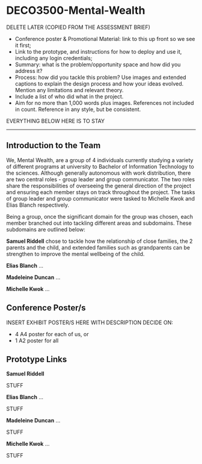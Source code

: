 # DECO3500-Mental-Wealth

DELETE LATER (COPIED FROM THE ASSESSMENT BRIEF)

* Conference poster & Promotional Material: link to this up front so we see it first;
* Link to the prototype, and instructions for how to deploy and use it, including any
login credentials;
* Summary: what is the problem/opportunity space and how did you address it?
* Process: how did you tackle this problem? Use images and extended captions to
explain the design process and how your ideas evolved. Mention any limitations and
relevant theory.
* Include a list of who did what in the project.
* Aim for no more than 1,000 words plus images. References not included in count.
Reference in any style, but be consistent. 

EVERYTHING BELOW HERE IS TO STAY

***

## Introduction to the Team

We, Mental Wealth, are a group of 4 individuals currently studying a variety of different programs at university to Bachelor of Information Technology to the sciences. Although generally autonomous with work distribution, there are two central roles - group leader and group communicator. The two roles share the responsibilities of overseeing the general direction of the project and ensuring each member stays on track throughout the project. The tasks of group leader and group communicator were tasked to Michelle Kwok and Elias Blanch respectively.

Being a group, once the significant domain for the group was chosen, each member branched out into tackling different areas and subdomains. These subdomains are outlined below:

**Samuel Riddell** chose to tackle how the relationship of close families, the 2 parents and the child, and extended families such as grandparents can be strengthen to improve the mental wellbeing of the child.

**Elias Blanch** ...

**Madeleine Duncan** ...

**Michelle Kwok** ...

## Conference Poster/s

INSERT EXHIBIT POSTER/S HERE WITH DESCRIPTION
DECIDE ON:
- 4 A4 poster for each of us,  or 
- 1 A2 poster for all


## Prototype Links

**Samuel Riddell**

STUFF

**Elias Blanch** ...

STUFF

**Madeleine Duncan** ...

STUFF

**Michelle Kwok** ...

STUFF




